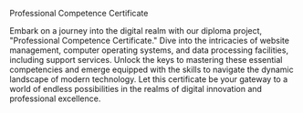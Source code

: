 Professional Competence Certificate

Embark on a journey into the digital realm with our diploma project, "Professional Competence Certificate." Dive into the intricacies of website management, computer operating systems, and data processing facilities, including support services. Unlock the keys to mastering these essential competencies and emerge equipped with the skills to navigate the dynamic landscape of modern technology. Let this certificate be your gateway to a world of endless possibilities in the realms of digital innovation and professional excellence.
